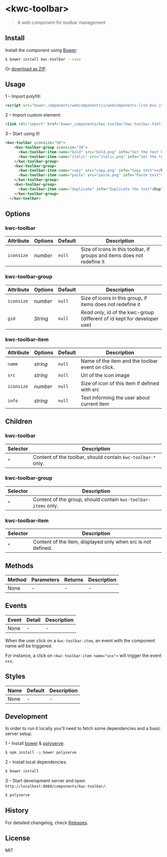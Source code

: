 # &lt;kwc-toolbar&gt;

> A web component for toolbar management

## Install

Install the component using [Bower](http://bower.io/):

```sh
$ bower install kwc-toolbar --save
```

Or [download as ZIP](https://github.com/successk/kwc-toolbar/archive/master.zip).

## Usage

1 – Import polyfill:

```html
<script src="bower_components/webcomponentsjs/webcomponents-lite.min.js"></script>
```

2 – Import custom element:

```html
<link rel="import" href="bower_components/kwc-toolbar/kwc-toolbar.html">
```

3 – Start using it!

```html
<kwc-toolbar iconsize="50">
    <kwc-toolbar-group iconsize="30">
      <kwc-toolbar-item name="bold" src="bold.png" info="Set the text bold" iconsize="20"></kwc-toolbar-item>
      <kwc-toolbar-item name="italic" src="italic.png" info="Set the text italic"></kwc-toolbar-item>
    </kwc-toolbar-group>
    <kwc-toolbar-group>
      <kwc-toolbar-item name="copy" src="copy.png" info="Copy text"></kwc-toolbar-item>
      <kwc-toolbar-item name="paste" src="paste.png" info="Paste text"></kwc-toolbar-item>
    </kwc-toolbar-group>
    <kwc-toolbar-group>
      <kwc-toolbar-item name="duplicate" info="Duplicate the text">Duplicate</kwc-toolbar-item>
    </kwc-toolbar-group>
  </kwc-toolbar>
```

## Options

### kwc-toolbar

Attribute   | Options         | Default      | Description
---         | ---             | ---          | ---
`iconsize`  | *number*        | `null`       | Size of icons in this toolbar, if groups and items does not redefine it

### kwc-toolbar-group

Attribute   | Options         | Default      | Description
---         | ---             | ---          | ---
`iconsize`  | *number*        | `null`       | Size of icons in this group, if items does not redefine it
`gid`       | *String*        | `null`       | *Read only*, id of the kwc-group (different of id kept for developer use)

### kwc-toolbar-item

Attribute   | Options         | Default      | Description
---         | ---             | ---          | ---
`name`      | *string*        | `null`       | Name of the item and the toolbar event on click.
`src`       | *string*        | `null`       | Url of the icon image
`iconsize`  | *number*        | `null`       | Size of icon of this item if defined with src
`info`      | *string*        | `null`       | Text informing the user about current item

## Children

### kwc-toolbar

Selector | Description
---      | ---
`*`      | Content of the toolbar, should contain `kwc-toolbar-*` only.

### kwc-toolbar-group

Selector | Description
---      | ---
`*`      | Content of the group, should contain `kwc-toolbar-items` only.

### kwc-toolbar-item

Selector | Description
---      | ---
`*`      | Content of the item, displayed only when src is not defined.

## Methods

Method        | Parameters   | Returns     | Description
---           | ---          | ---         | ---
None          | -            | -           | -

## Events

Event     | Detail   | Description
---       | ---      | ---
None      | -        | -

When the user click on a `kwc-toolbar-item`, an event with the component name will be triggered.

For instance, a click on `<kwc-toolbar-item name="xxx">` will trigger the event `xxx`;

## Styles

Name  | Default   | Description
---   | ---       | --
None  | -         | -

## Development

In order to run it locally you'll need to fetch some dependencies and a basic server setup.

1 – Install [bower](http://bower.io/) & [polyserve](https://npmjs.com/polyserve):

```sh
$ npm install -g bower polyserve
```

2 – Install local dependencies:

```sh
$ bower install
```

3 – Start development server and open `http://localhost:8080/components/kwc-toolbar/`.

```sh
$ polyserve
```

## History

For detailed changelog, check [Releases](https://github.com/successk/kwc-toolbar/releases).

## License

MIT